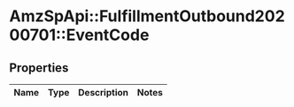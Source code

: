 # AmzSpApi::FulfillmentOutbound20200701::EventCode

## Properties
Name | Type | Description | Notes
------------ | ------------- | ------------- | -------------

